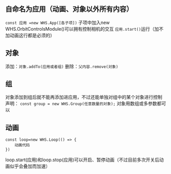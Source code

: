 
## 自命名为应用（动画、对象以外所有内容）
`const 应用 =new WHS.App([各子项])`
子项中加入new WHS.OrbitControlsModule()可以拥有控制相机的交互
`应用.start()`运行（加不加动画这行都是必须的）


## 对象
添加：`对象.addTo(应用或者组)`
删除：`父内容.remove(对象)`


## 组
对象添加到组后就不能再添加进应用，不过还能单独对组中的某个对象进行控制
声明： `const group = new WHS.Group(任意数量的对象);` 对象用数组或多参数都可以


## 动画
```
const loop=new WHS.Loop(() => {
    动画代码
})
```
loop.start(应用)和loop.stop(应用)可以开启、暂停动画（不过目前多次开关后动画似乎会叠加而加速）
